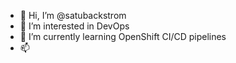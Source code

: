 - 👋 Hi, I’m @satubackstrom
- 👀 I’m interested in DevOps
- 🌱 I’m currently learning OpenShift CI/CD pipelines
- 📫  

<!---
satubackstrom/satubackstrom is a ✨ special ✨ repository because its `README.md` (this file) appears on your GitHub profile.
You can click the Preview link to take a look at your changes.
--->
